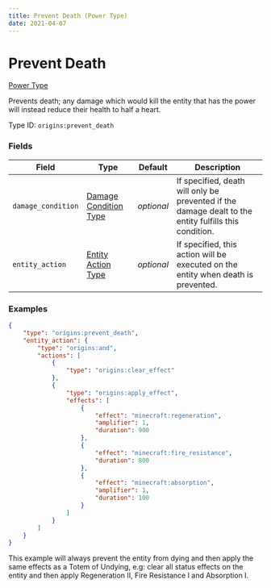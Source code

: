 ```yaml
---
title: Prevent Death (Power Type)
date: 2021-04-07
---
```


# Prevent Death

[Power Type](../power_types.md)

Prevents death; any damage which would kill the entity that has the power will instead reduce their health to half a heart.

Type ID: `origins:prevent_death`


### Fields

Field  | Type | Default | Description
-------|------|---------|-------------
`damage_condition` | [Damage Condition Type](../damage_condition_types.md) | _optional_ | If specified, death will only be prevented if the damage dealt to the entity fulfills this condition.
`entity_action` | [Entity Action Type](../entity_action_types.md) | _optional_ | If specified, this action will be executed on the entity when death is prevented.


### Examples

```json
{
    "type": "origins:prevent_death",
    "entity_action": {
		"type": "origins:and",
		"actions": [
			{
				"type": "origins:clear_effect"
			},
			{
				"type": "origins:apply_effect",
				"effects": [
					{
						"effect": "minecraft:regeneration",
						"amplifier": 1,
						"duration": 900
					},
					{
						"effect": "minecraft:fire_resistance",
						"duration": 800
					},
					{
						"effect": "minecraft:absorption",
						"amplifier": 1,
						"duration": 100
					}
				]
			}
		]
	}
}
```

This example will always prevent the entity from dying and then apply the same effects as a Totem of Undying, e.g: clear all status effects on the entity and then apply Regeneration II, Fire Resistance I and Absorption I.
